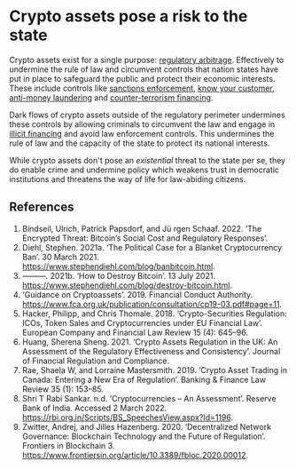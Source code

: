 # Crypto assets pose a risk to the state

Crypto assets exist for a single purpose: [regulatory arbitrage](regulatory-arbitrage.md). Effectively to undermine the rule of law and circumvent controls that nation states have put in place to safeguard the public and protect their economic interests. These include controls like [sanctions enforcement](sanctions-enforcement.md), [know your customer](kyc.md), [anti-money laundering](aml.md) and [counter-terrorism financing](ctf.md). 

Dark flows of crypto assets outside of the regulatory perimeter undermines these controls by allowing criminals to circumvent the law and engage in [illicit financing](illicit-financing.md) and avoid law enforcement controls. This undermines the rule of law and the capacity of the state to protect its national interests.

While crypto assets don't pose an *existential* threat to the state per se, they do enable crime and undermine policy which weakens trust in democratic institutions and threatens the way of life for law-abiding citizens.

## References
1. Bindseil, Ulrich, Patrick Papsdorf, and Jü rgen Schaaf. 2022. ‘The Encrypted Threat: Bitcoin’s Social Cost and Regulatory Responses’.
1. Diehl, Stephen. 2021a. ‘The Political Case for a Blanket Cryptocurrency Ban’. 30 March 2021. https://www.stephendiehl.com/blog/banbitcoin.html.
1. ———. 2021b. ‘How to Destroy Bitcoin’. 13 July 2021. https://www.stephendiehl.com/blog/destroy-bitcoin.html.
1. ‘Guidance on Cryptoassets’. 2019. Financial Conduct Authority. https://www.fca.org.uk/publication/consultation/cp19-03.pdf#page=11.
1. Hacker, Philipp, and Chris Thomale. 2018. ‘Crypto-Securities Regulation: ICOs, Token Sales and Cryptocurrencies under EU Financial Law’. European Company and Financial Law Review 15 (4): 645–96.
1. Huang, Sherena Sheng. 2021. ‘Crypto Assets Regulation in the UK: An Assessment of the Regulatory Effectiveness and Consistency’. Journal of Financial Regulation and Compliance.
1. Rae, Shaela W, and Lorraine Mastersmith. 2019. ‘Crypto Asset Trading in Canada: Entering a New Era of Regulation’. Banking & Finance Law Review 35 (1): 153–85.
1. Shri T Rabi Sankar. n.d. ‘Cryptocurrencies – An Assessment’. Reserve Bank of India. Accessed 2 March 2022. https://rbi.org.in/Scripts/BS_SpeechesView.aspx?Id=1196.
1. Zwitter, Andrej, and Jilles Hazenberg. 2020. ‘Decentralized Network Governance: Blockchain Technology and the Future of Regulation’. Frontiers in Blockchain 3. https://www.frontiersin.org/article/10.3389/fbloc.2020.00012.
